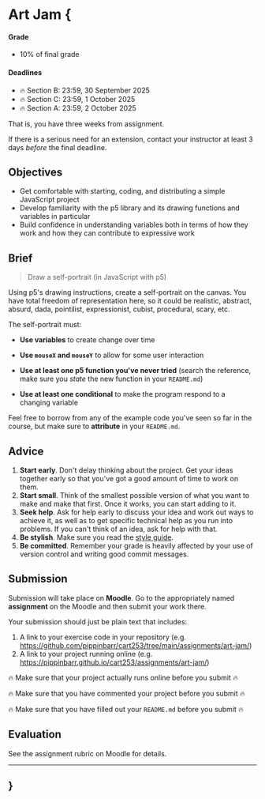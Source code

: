 # Art Jam {

#### Grade

- 10% of final grade

#### Deadlines

- 🔥 Section B: 23:59, 30 September 2025
- 🔥 Section C: 23:59, 1 October 2025
- 🔥 Section A: 23:59, 2 October 2025

That is, you have three weeks from assignment.

If there is a serious need for an extension, contact your instructor at least 3 days *before* the final deadline.

## Objectives

- Get comfortable with starting, coding, and distributing a simple JavaScript project
- Develop familiarity with the p5 library and its drawing functions and variables in particular
- Build confidence in understanding variables both in terms of how they work and how they can contribute to expressive work

## Brief

> Draw a self-portrait (in JavaScript with p5)

Using p5's drawing instructions, create a self-portrait on the canvas. You have total freedom of representation here, so it could be realistic, abstract, absurd, dada, pointilist, expressionist, cubist, procedural, scary, etc.

The self-portrait must:

- **Use variables** to create change over time

- **Use `mouseX` and `mouseY`** to allow for some user interaction

- **Use at least one p5 function you've never tried** (search the reference, make sure you *state* the new function in your `README.md`)

- **Use at least one conditional** to make the program respond to a changing variable

Feel free to borrow from any of the example code you've seen so far in the course, but make sure to **attribute** in your `README.md`.

## Advice

1. **Start early**. Don't delay thinking about the project. Get your ideas together early so that you've got a good amount of time to work on them.
2. **Start small**. Think of the smallest possible version of what you want to make and make that first. Once it works, you can start adding to it.
3. **Seek help**. Ask for help early to discuss your idea and work out ways to achieve it, as well as to get specific technical help as you run into problems. If you can't think of an idea, ask for help with that.
4. **Be stylish**. Make sure you read the [style guide](../../guides/style-guide.md).
5. **Be committed**. Remember your grade is heavily affected by your use of version control and writing good commit messages.

## Submission

Submission will take place on **Moodle**. Go to the appropriately named **assignment** on the Moodle and then submit your work there.

Your submission should just be plain text that includes:

1. A link to your exercise code in your repository (e.g. <https://github.com/pippinbarr/cart253/tree/main/assignments/art-jam/>)
2. A link to your project running online (e.g. <https://pippinbarr.github.io/cart253/assignments/art-jam/>)

🔥 Make sure that your project actually runs online before you submit 🔥

🔥 Make sure that you have commented your project before you submit 🔥

🔥 Make sure that you have filled out your `README.md` before you submit 🔥

## Evaluation

See the assignment rubric on Moodle for details.

---

## }
